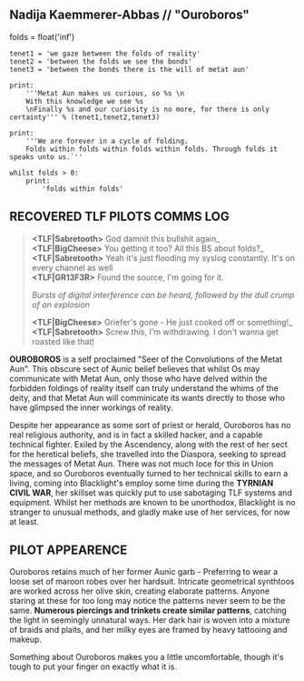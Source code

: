 ## Nadija Kaemmerer-Abbas // "Ouroboros"
    
folds = float('inf')  
      
    tenet1 = 'we gaze between the folds of reality'  
    tenet2 = 'between the folds we see the bonds'  
    tenet3 = 'between the bonds there is the will of metat aun'  
      
    print: 
	    '''Metat Aun makes us curious, so %s \n
	    With this knowledge we see %s 
	    \nFinally %s and our curiosity is no more, for there is only certainty''' % (tenet1,tenet2,tenet3)  
    
    print: 
	    '''We are forever in a cycle of folding. 
	    Folds within folds within folds within folds. Through folds it speaks unto us.`''
    
    whilst folds > 0:  
	    print: 
		    'folds within folds'

## RECOVERED TLF PILOTS COMMS LOG

> **<TLF|Sabretooth>** God damnit this bullshit again_  
> **<TLF|BigCheese>** You getting it too? All this BS about folds?_  
> **<TLF|Sabretooth>** Yeah it's just flooding my syslog constantly. It's on every channel as well  
> **<TLF|GR13F3R>** Found the source, I'm going for it.
> 
> _Bursts of digital interference can be heard, followed by the dull crump of an explosion_
> 
> **<TLF|BigCheese>** Griefer's gone - He just cooked off or something!_  
> **<TLF|Sabretooth>** Screw this, I'm withdrawing. I don't wanna get roasted like that!

**OUROBOROS** is a self proclaimed "Seer of the Convolutions of the Metat Aun". This obscure sect of Aunic belief believes that whilst Os may communicate with Metat Aun, only those who have delved within the forbidden foldings of reality itself can truly understand the whims of the deity, and that Metat Aun will comminicate its wants directly to those who have glimpsed the inner workings of reality.  
  
Despite her appearance as some sort of priest or herald, Ouroboros has no real religious authority, and is in fact a skilled hacker, and a capable technical fighter. Exiled by the Ascendency, along with the rest of her sect for the heretical beliefs, she travelled into the Diaspora, seeking to spread the messages of Metat Aun. There was not much loce for this in Union space, and so Ouroboros eventually turned to her technical skills to earn a living, coming into Blacklight's employ some time during the **TYRNIAN CIVIL WAR**, her skillset was quickly put to use sabotaging TLF systems and equipment. Whilst her methods are known to be unorthodox, Blacklight is no stranger to unusual methods, and gladly make use of her services, for now at least.

## PILOT APPEARENCE
Ouroboros retains much of her former Aunic garb - Preferring to wear a loose set of maroon robes over her hardsuit. Intricate geometrical synthtoos are worked across her olive skin, creating elaborate patterns. Anyone staring at these for too long may notice the patterns never seem to be the same. **Numerous piercings and trinkets create similar patterns**, catching the light in seemingly unnatural ways. Her dark hair is woven into a mixture of braids and plaits, and her milky eyes are framed by heavy tattooing and makeup.  
  
Something about Ouroboros makes you a little uncomfortable, though it's tough to put your finger on exactly what it is.